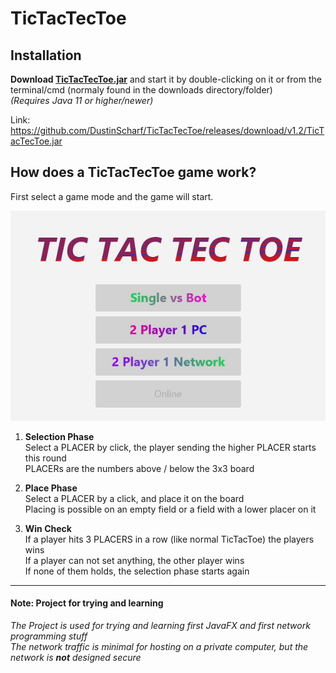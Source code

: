 # TicTacTecToe
## Installation
**Download [**TicTacTecToe**.jar](https://github.com/DustinScharf/TicTacTecToe/releases/download/v1.2/TicTacTecToe.jar "Click here to download TicTacTecToe")** and start it by double-clicking on it or from the terminal/cmd (normaly found in the downloads directory/folder)  
_(Requires Java 11 or higher/newer)_  

Link: https://github.com/DustinScharf/TicTacTecToe/releases/download/v1.2/TicTacTecToe.jar <br>

## How does a TicTacTecToe game work?
First select a game mode and the game will start.

![This is a Demo GIF, alternatively read the tutorial below](gameDemo.gif "An example game versus a bot")

1. **Selection Phase** <br>
Select a PLACER by click, the player sending the higher PLACER starts this round<br>
PLACERs are the numbers above / below the 3x3 board

2. **Place Phase** <br>
Select a PLACER by a click, and place it on the board<br>
Placing is possible on an empty field or a field with a lower placer on it

3. **Win Check** <br>
If a player hits 3 PLACERS in a row (like normal TicTacToe) the players wins <br>
If a player can not set anything, the other player wins <br>
If none of them holds, the selection phase starts again

<hr>

#### Note: Project for trying and learning
_The Project is used for trying and learning first JavaFX and first network programming stuff  
The network traffic is minimal for hosting on a private computer,
but the network is **not** designed secure_
